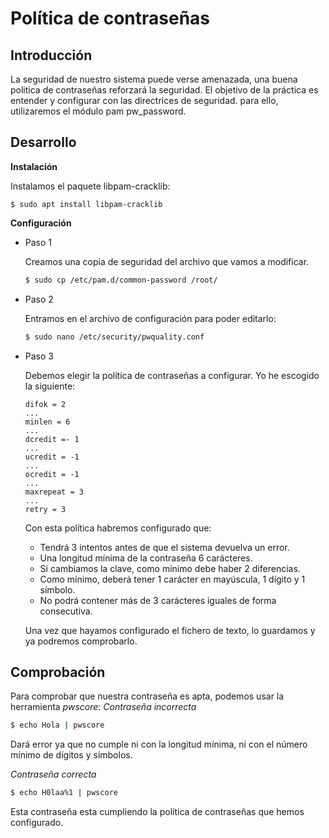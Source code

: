 # Política de contraseñas

## Introducción
La seguridad de nuestro sistema puede verse amenazada, una buena politica de contraseñas reforzará la seguridad. El objetivo de la práctica es entender y configurar con las directrices de seguridad. para ello, utilizaremos el módulo pam pw_password.

## Desarrollo

**Instalación**

Instalamos el paquete libpam-cracklib:
```
$ sudo apt install libpam-cracklib
```

**Configuración**

- Paso 1

    Creamos una copia de seguridad del archivo que vamos a modificar.
    ```bash
    $ sudo cp /etc/pam.d/common-password /root/
    ```
- Paso 2

    Entramos en el archivo de configuración para poder editarlo:
    ```bash
    $ sudo nano /etc/security/pwquality.conf
    ```
- Paso 3

    Debemos elegir la política de contraseñas a configurar. Yo he escogido la siguiente:
    ```
    difok = 2 
    ...
    minlen = 6
    ...
    dcredit =- 1
    ...
    ucredit = -1
    ...
    ocredit = -1
    ...
    maxrepeat = 3
    ...
    retry = 3
    ```
    Con esta política habremos configurado que:
    - Tendrá 3 intentos antes de que el sistema devuelva un error.
    - Una longitud mínima de la contraseña 6 carácteres.
    - Si cambiamos la clave, como mínimo debe haber 2 diferencias.
    - Como mínimo, deberá tener 1 carácter en mayúscula, 1 dígito y 1 símbolo.
    - No podrá contener más de 3 carácteres iguales de forma consecutiva.
    
    Una vez que hayamos configurado el fichero de texto, lo guardamos y ya podremos comprobarlo.

## Comprobación

Para comprobar que nuestra contraseña es apta, podemos usar la herramienta *pwscore*:
*Contraseña incorrecta*
```bash
$ echo Hola | pwscore
```
Dará error ya que no cumple ni con la longitud mínima, ni con el número mínimo de dígitos y símbolos.

*Contraseña correcta*
```bash
$ echo H0laa%1 | pwscore
```
Esta contraseña esta cumpliendo la política de contraseñas que hemos configurado.